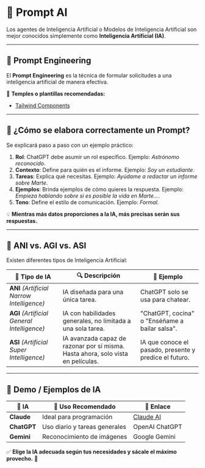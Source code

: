 # 🤖 Prompt AI

Los agentes de Inteligencia Artificial o Modelos de Inteligencia Artificial son mejor conocidos simplemente como **Inteligencia Artificial (IA)**.

---

## 🎯 **Prompt Engineering**
El **Prompt Engineering** es la técnica de formular solicitudes a una inteligencia artificial de manera efectiva.

📌 **Temples o plantillas recomendadas:**
- [Tailwind Components](https://www.creative-tim.com/twcomponents)

---

## 📝 **¿Cómo se elabora correctamente un Prompt?**
Se explicará paso a paso con un ejemplo práctico:

1. **Rol**: ChatGPT debe asumir un rol específico. Ejemplo: *Astrónomo reconocido*.
2. **Contexto**: Define para quién es el informe. Ejemplo: *Soy un estudiante*.
3. **Tareas**: Explica qué necesitas. Ejemplo: *Ayúdame a redactar un informe sobre Marte*.
4. **Ejemplos**: Brinda ejemplos de cómo quieres la respuesta. Ejemplo: *Empieza hablando sobre si es posible la vida en Marte…*.
5. **Tono**: Define el estilo de comunicación. Ejemplo: *Formal*.

💡 **Mientras más datos proporciones a la IA, más precisas serán sus respuestas.**

---

## 🧠 **ANI vs. AGI vs. ASI**
Existen diferentes tipos de Inteligencia Artificial:

| 🔹 Tipo de IA | 🔍 Descripción | 📌 Ejemplo |
| --- | --- | --- |
| **ANI** *(Artificial Narrow Intelligence)* | IA diseñada para una única tarea. | ChatGPT solo se usa para chatear. |
| **AGI** *(Artificial General Intelligence)* | IA con habilidades generales, no limitada a una sola tarea. | "ChatGPT, cocina" o "Enséñame a bailar salsa". |
| **ASI** *(Artificial Super Intelligence)* | IA avanzada capaz de razonar por sí misma. Hasta ahora, solo vista en películas. | IA que conoce el pasado, presente y predice el futuro. |

---

## 🔬 **Demo / Ejemplos de IA**

| 🤖 IA | 🌟 Uso Recomendado | 🔗 Enlace |
| --- | --- | --- |
| **Claude** | Ideal para programación | [Claude AI](https://claude.ai/onboarding) |
| **ChatGPT** | Uso diario y tareas generales | OpenAI ChatGPT |
| **Gemini** | Reconocimiento de imágenes | Google Gemini |

✅ **Elige la IA adecuada según tus necesidades y sácale el máximo provecho.** 🚀